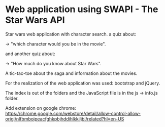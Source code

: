 ﻿# Web application using SWAPI - The Star Wars API

Star wars web application with character search.
a quiz about:

-> "which character would you be in the movie".

and another quiz about:

-> "How much do you know about Star Wars".

A tic-tac-toe about the saga and information about the movies.

For the realization of the web application was used: bootstrap and jQuery. 

The index is out of the folders and the JavaScript file is in the js -> info.js folder.

Add extension on google chrome: https://chrome.google.com/webstore/detail/allow-control-allow-origi/nlfbmbojpeacfghkpbjhddihlkkiljbi/related?hl=en-US
